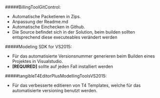 #####BillingToolGitControl: 
* Automatische Packetieren in Zips.
* Anpassung der Readme.md
* Automatische Einchecken in Github.
* Die Source befindet sich in der Solution, beim builden sollten entsprechend diese executeables verändert werden

#####Modeling SDK for VS2015:
* Für das automatisierte Versionsnummer generieren beim Builden eines Projektes in Visualstudio.
* **[REQUIRED]** sollte auf jeden Fall installiert werden

#####tangibleT4EditorPlusModellingToolsVS2015: 
* Für das verbesserte editieren von T4 Templates, welche für das automatisierte versioning benutzt werden.
